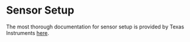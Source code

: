 
# Sensor Setup

The most thorough documentation for sensor setup is provided by Texas Instruments [here](https://dev.ti.com/tirex/explore/node?node=A__AONFBQevesFfseDnZda2rw__com.ti.mmwave_industrial_toolbox__VLyFKFf__LATEST).

 

